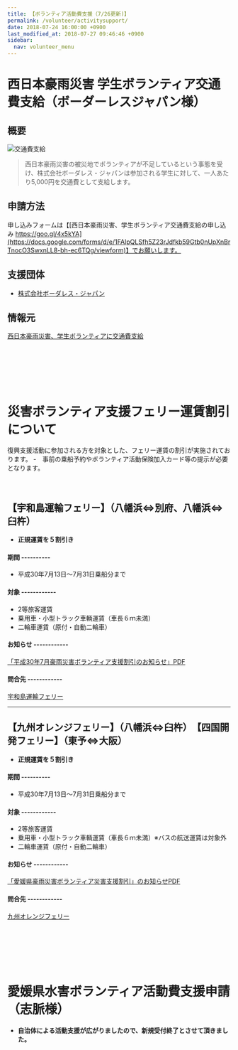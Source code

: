 ```yaml
---
title: 【ボランティア活動費支援（7/26更新)】
permalink: /volunteer/activitysupport/
date: 2018-07-24 16:00:00 +0900
last_modified_at: 2018-07-27 09:46:46 +0900
sidebar:
  nav: volunteer_menu
---
```


# 西日本豪雨災害 学生ボランティア交通費支給（ボーダーレスジャパン様）

## 概要

![交通費支給](https://files.value-press.com/czMjYXJ0aWNsZSM1NzY5NCMyMDUzMDYjNTc2OTRfU0JLQUFGZktXeC5wbmc.png)

> 西日本豪雨災害の被災地でボランティアが不足しているという事態を受け、株式会社ボーダレス・ジャパンは参加される学生に対して、一人あたり5,000円を交通費として支給します。

## 申請方法

申し込みフォームは【[西日本豪雨災害、学生ボランティア交通費支給の申し込み https://goo.gl/4x5kYA](https://docs.google.com/forms/d/e/1FAIpQLSfh5Z23rJdfkb59Gtb0nUpXnBrTnocO3SwxnLL8-bh-ec6TQg/viewform)】でお願いします。

## 支援団体

- [株式会社ボーダレス・ジャパン](https://www.borderless-japan.com/)

## 情報元

[西日本豪雨災害、学生ボランティアに交通費支給](https://www.value-press.com/pressrelease/205306)

<br><br><br><br><br>
# 災害ボランティア支援フェリー運賃割引について
復興支援活動に参加される方を対象とした、フェリー運賃の割引が実施されております。
-　事前の乗船予約やボランティア活動保険加入カード等の提示が必要となります。
<br><br><br>
## 【宇和島運輸フェリー】（八幡浜⇔別府、八幡浜⇔臼杵）
- **正規運賃を５割引き**
#### 期間 ----------
- 平成30年7月13日～7月31日乗船分まで
#### 対象 ------------
- 2等旅客運賃
- 乗用車・小型トラック車輌運賃（車長６ｍ未満）
- 二輪車運賃（原付・自動二輪車）
#### お知らせ ------------
[「平成30年7月豪雨災害ボランティア支援割引のお知らせ」PDF](http://www.ehime-shakyo.or.jp/chiiki/saigai/uwajimaunyubora.pdf)
#### 問合先 ------------
[宇和島運輸フェリー](http://www.uwajimaunyu.co.jp/)

---

## 【九州オレンジフェリー】（八幡浜⇔臼杵）　【四国開発フェリー】（東予⇔大阪）
- **正規運賃を５割引き**
#### 期間 ----------
- 平成30年7月13日～7月31日乗船分まで
#### 対象 ------------
- 2等旅客運賃
- 乗用車・小型トラック車輌運賃（車長６ｍ未満）※バスの航送運賃は対象外
- 二輪車運賃（原付・自動二輪車）
#### お知らせ ------------
[「愛媛県豪雨災害ボランティア災害支援割引」のお知らせPDF](http://www.ehime-shakyo.or.jp/chiiki/saigai/sikokukyuusi.pdf)
#### 問合先 ------------
[九州オレンジフェリー](https://www.orange-ferry.co.jp/topics/?p=316)



<br><br><br><br><br>
# 愛媛県水害ボランティア活動費支援申請（志脈様）
- **自治体による活動支援が広がりましたので、新規受付終了とさせて頂きました。**
